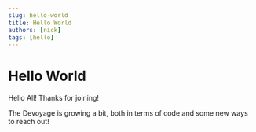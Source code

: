```yaml
---
slug: hello-world
title: Hello World
authors: [nick]
tags: [hello]
---
```


# Hello World

Hello All! Thanks for joining!

The Devoyage is growing a bit, both in terms of code and some new ways to reach out!



